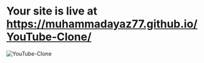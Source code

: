 # Your site is live at https://muhammadayaz77.github.io/YouTube-Clone/ <br>

![YouTube-Clone](https://github.com/muhammadayaz77/YouTube-Clone/assets/147421733/21114d1f-a91a-4daa-8edd-d13e5e67c96f)
